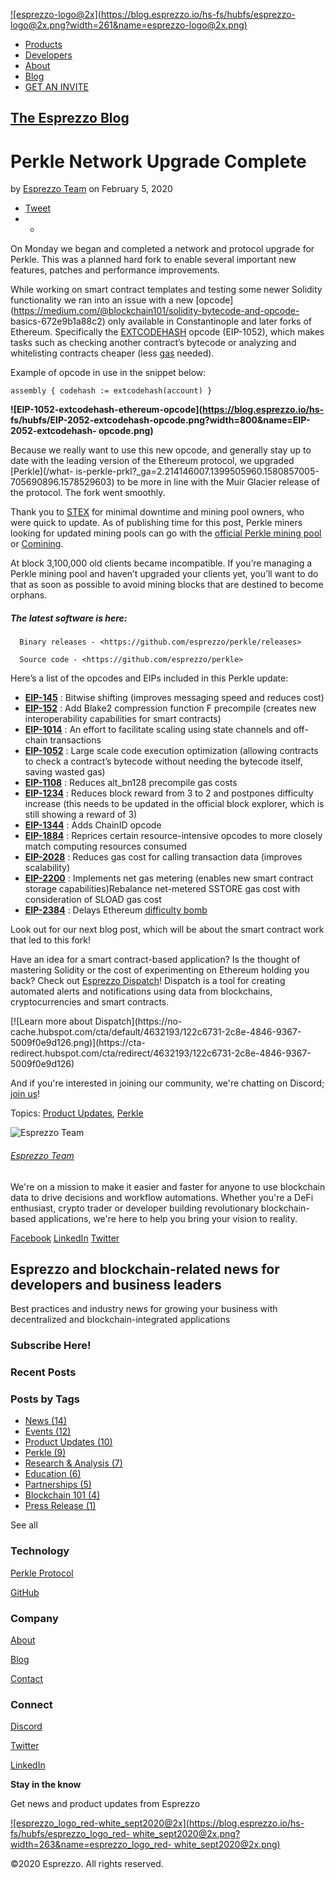 [![esprezzo-logo@2x](https://blog.esprezzo.io/hs-fs/hubfs/esprezzo-
logo@2x.png?width=261&name=esprezzo-logo@2x.png)](https://esprezzo.io)

  * [Products](https://esprezzo.io/products)
  * [Developers](https://esprezzo.io/developers)
  * [About](https://esprezzo.io/about)
  * [Blog](https://blog.esprezzo.io)
  * [GET AN INVITE](https://esprezzo.io/invite)

##  [The Esprezzo Blog](https://blog.esprezzo.io)

# Perkle Network Upgrade Complete

by [Esprezzo Team](https://blog.esprezzo.io/author/esprezzo-team) on February
5, 2020

  * [Tweet](https://twitter.com/share)
  *   * 

On Monday we began and completed a network and protocol upgrade for Perkle.
This was a planned hard fork to enable several important new features, patches
and performance improvements.

While working on smart contract templates and testing some newer Solidity
functionality we ran into an issue with a new
[opcode](https://medium.com/@blockchain101/solidity-bytecode-and-opcode-
basics-672e9b1a88c2) only available in Constantinople and later forks of
Ethereum. Specifically the
[EXTCODEHASH](https://eips.ethereum.org/EIPS/eip-1052) opcode (EIP-1052),
which makes tasks such as checking another contract’s bytecode or analyzing
and whitelisting contracts cheaper (less
[gas](https://blockgeeks.com/guides/ethereum-gas/) needed).

Example of opcode in use in the snippet below:

`assembly { codehash := extcodehash(account) }`

**![EIP-1052-extcodehash-ethereum-opcode](https://blog.esprezzo.io/hs-
fs/hubfs/EIP-2052-extcodehash-opcode.png?width=800&name=EIP-2052-extcodehash-
opcode.png)**

Because we really want to use this new opcode, and generally stay up to date
with the leading version of the Ethereum protocol, we upgraded [Perkle](/what-
is-perkle-prkl?_ga=2.214146007.1399505960.1580857005-705690896.1578529603) to
be more in line with the Muir Glacier release of the protocol. The fork went
smoothly.

Thank you to [STEX](https://app.stex.com/en/trade/pair/ETH/PRKL) for minimal
downtime and mining pool owners, who were quick to update. As of publishing
time for this post, Perkle miners looking for updated mining pools can go with
the [official Perkle mining pool](https://mine-perkle.esprezzo.io/#/) or
[Comining](https://comining.io/).

At block 3,100,000 old clients became incompatible. If you’re managing a
Perkle mining pool and haven’t upgraded your clients yet, you’ll want to do
that as soon as possible to avoid mining blocks that are destined to become
orphans.

##### The latest software is here:

      Binary releases - <https://github.com/esprezzo/perkle/releases> 

      Source code - <https://github.com/esprezzo/perkle>

Here’s a list of the opcodes and EIPs included in this Perkle update:

  * **[EIP-145](https://eips.ethereum.org/EIPS/eip-145)** : Bitwise shifting (improves messaging speed and reduces cost)
  * **[EIP-152](https://eips.ethereum.org/EIPS/eip-152)** : Add Blake2 compression function F precompile (creates new interoperability capabilities for smart contracts)
  * **[EIP-1014](https://eips.ethereum.org/EIPS/eip-1014)** : An effort to facilitate scaling using state channels and off-chain transactions
  * **[EIP-1052](https://eips.ethereum.org/EIPS/eip-1052)** : Large scale code execution optimization (allowing contracts to check a contract’s bytecode without needing the bytecode itself, saving wasted gas)
  * **[EIP-1108](https://eips.ethereum.org/EIPS/eip-1108)** : Reduces alt_bn128 precompile gas costs
  * **[EIP-1234](https://eips.ethereum.org/EIPS/eip-1234)** : Reduces block reward from 3 to 2 and postpones difficulty increase (this needs to be updated in the official block explorer, which is still showing a reward of 3)
  * **[EIP-1344](https://eips.ethereum.org/EIPS/eip-1344)** : Adds ChainID opcode
  * **[EIP-1884](https://defipulse.com/blog/how-ethereums-istanbul-network-upgrade-affects-defi/)** : Reprices certain resource-intensive opcodes to more closely match computing resources consumed
  * **[EIP-2028](https://eips.ethereum.org/EIPS/eip-2028)** : Reduces gas cost for calling transaction data (improves scalability)
  * **[EIP-2200](https://eips.ethereum.org/EIPS/eip-2200)** : Implements net gas metering (enables new smart contract storage capabilities)Rebalance net-metered SSTORE gas cost with consideration of SLOAD gas cost
  * **[EIP-2384](https://eips.ethereum.org/EIPS/eip-2384)** : Delays Ethereum [difficulty bomb](https://www.investopedia.com/news/what-ethereums-difficulty-bomb/)

Look out for our next blog post, which will be about the smart contract work
that led to this fork!

Have an idea for a smart contract-based application? Is the thought of
mastering Solidity or the cost of experimenting on Ethereum holding you back?
Check out [Esprezzo Dispatch](/introducing-dispatch)! Dispatch is a tool for
creating automated alerts and notifications using data from blockchains,
cryptocurrencies and smart contracts.

[![Learn more about Dispatch](https://no-
cache.hubspot.com/cta/default/4632193/122c6731-2c8e-4846-9367-5009f0e9d126.png)](https://cta-
redirect.hubspot.com/cta/redirect/4632193/122c6731-2c8e-4846-9367-5009f0e9d126)

And if you're interested in joining our community, we're chatting on Discord;
[join us](https://discord.gg/uuCT89F)!

Topics: [Product Updates](https://blog.esprezzo.io/tag/product-updates),
[Perkle](https://blog.esprezzo.io/tag/perkle)

![Esprezzo Team](https://blog.esprezzo.io/hubfs/favicon-196-1.png)

###### [Esprezzo Team](https://blog.esprezzo.io/author/esprezzo-team)

We're on a mission to make it easier and faster for anyone to use blockchain
data to drive decisions and workflow automations. Whether you're a DeFi
enthusiast, crypto trader or developer building revolutionary blockchain-based
applications, we're here to help you bring your vision to reality.

[Facebook](https://www.facebook.com/esprezzoapp/)
[LinkedIn](https://www.linkedin.com/company/esprezzo-app/)
[Twitter](https://twitter.com/esprezzoapp)

## Esprezzo and blockchain-related news for developers and business leaders

Best practices and industry news for growing your business with decentralized
and blockchain-integrated applications

### Subscribe Here!

### Recent Posts

### Posts by Tags

  * [News (14)](https://blog.esprezzo.io/tag/news)
  * [Events (12)](https://blog.esprezzo.io/tag/events)
  * [Product Updates (10)](https://blog.esprezzo.io/tag/product-updates)
  * [Perkle (9)](https://blog.esprezzo.io/tag/perkle)
  * [Research & Analysis (7)](https://blog.esprezzo.io/tag/research-analysis)
  * [Education (6)](https://blog.esprezzo.io/tag/education)
  * [Partnerships (5)](https://blog.esprezzo.io/tag/partnerships)
  * [Blockchain 101 (4)](https://blog.esprezzo.io/tag/blockchain-101)
  * [Press Release (1)](https://blog.esprezzo.io/tag/press-release)

See all

### Technology

[Perkle Protocol](https://esprezzo.io/perkle)

[GitHub](https://github.com/esprezzo)

### Company

[About](https://esprezzo.io/about)

[Blog](https://blog.esprezzo.io)

[Contact](https://esprezzo.io/about#contact)

### Connect

[Discord](https://discord.gg/uuCT89F)

[Twitter](https://twitter.com/esprezzoapp)

[LinkedIn](https://www.linkedin.com/company/esprezzo-app/)

**Stay in the know**

Get news and product updates from Esprezzo

[![esprezzo_logo_red-white_sept2020@2x](https://blog.esprezzo.io/hs-
fs/hubfs/esprezzo_logo_red-
white_sept2020@2x.png?width=263&name=esprezzo_logo_red-
white_sept2020@2x.png)](https://esprezzo.io)

©2020 Esprezzo. All rights reserved.

